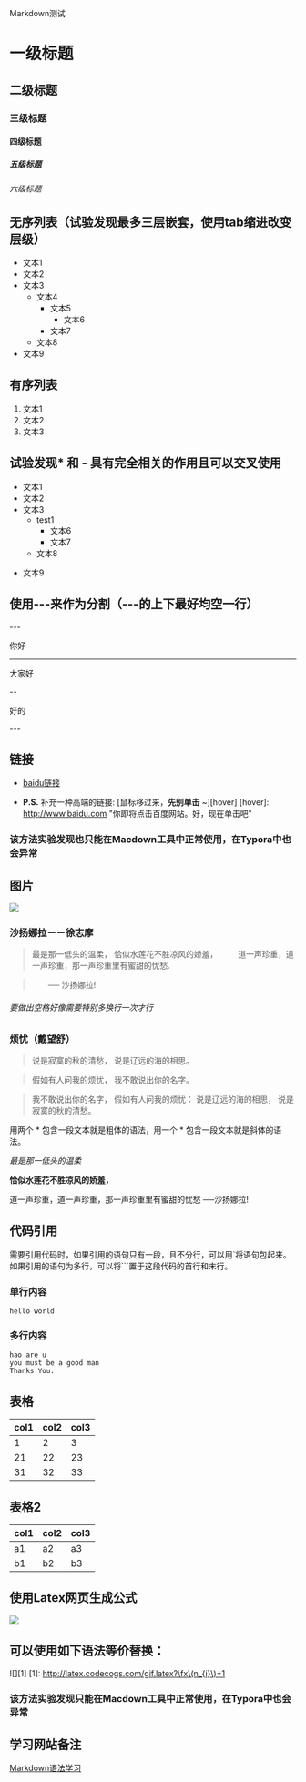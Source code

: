 Markdown测试
# 一级标题
## 二级标题
### 三级标题
#### 四级标题
##### 五级标题
###### 六级标题

## 无序列表（试验发现最多三层嵌套，使用tab缩进改变层级）
- 文本1
- 文本2
- 文本3
	- 文本4
		- 文本5
			- 文本6
		- 文本7
	- 文本8
- 文本9

## 有序列表
1. 文本1
2. 文本2
3. 文本3

## 试验发现* 和 - 具有完全相关的作用且可以交叉使用
* 文本1
* 文本2
* 文本3
   * test1
		* 文本6
		- 文本7
	- 文本8
- 文本9

## 使用---来作为分割（---的上下最好均空一行）

\---

你好

---

大家好

--

好的

\---

## 链接

- [baidu链接](http://baidu.com)

- **P.S.** 补充一种高端的链接: [鼠标移过来，**先别单击** ~][hover]
[hover]: http://www.baidu.com "你即将点击百度网站。好，现在单击吧"
### 该方法实验发现也只能在Macdown工具中正常使用，在Typora中也会异常


## 图片
![](https://github.com/happybevis/MarkDown_Memo/raw/master/Energy2300.jpg)

### 沙扬娜拉－－徐志摩
>  最是那一低头的温柔，
   恰似水莲花不胜凉风的娇羞，  　　道一声珍重，道一声珍重，那一声珍重里有蜜甜的忧愁.

>　　── 沙扬娜拉!

###### 要做出空格好像需要特别多换行一次才行   
   
### 烦忧（戴望舒） 
>  说是寂寞的秋的清愁，
>  说是辽远的海的相思。 

>  假如有人问我的烦忧， 
>  我不敢说出你的名字。 

>  我不敢说出你的名字， 
>  假如有人问我的烦忧： 
>  说是辽远的海的相思， 
>  说是寂寞的秋的清愁。

用两个 * 包含一段文本就是粗体的语法，用一个 * 包含一段文本就是斜体的语法。

*最是那一低头的温柔*

**恰似水莲花不胜凉风的娇羞，**

道一声珍重，道一声珍重，那一声珍重里有蜜甜的忧愁   ──沙扬娜拉!

## 代码引用

需要引用代码时，如果引用的语句只有一段，且不分行，可以用\`将语句包起来。
如果引用的语句为多行，可以将```置于这段代码的首行和末行。

###  单行内容
`hello world`

###  多行内容
``` 
hao are u
you must be a good man
Thanks You.
```

## 表格
col1 | col2 | col3 
-----|------|-----
1    |  2   | 3
21|22|23
31|   32   | 33

## 表格2
|col1|col2|col3|
|----|----|----|
| a1 | a2 | a3 |
b1|b2|b3

## 使用Latex网页生成公式
![](http://latex.codecogs.com/gif.latex?\abc\(n_{i}\)+1)

## 可以使用如下语法等价替换：
![][1]
[1]: http://latex.codecogs.com/gif.latex?\fx\(n_{i}\)+1
### 该方法实验发现只能在Macdown工具中正常使用，在Typora中也会异常

 
## 学习网站备注
[Markdown语法学习](http://wowubuntu.com/markdown/)

